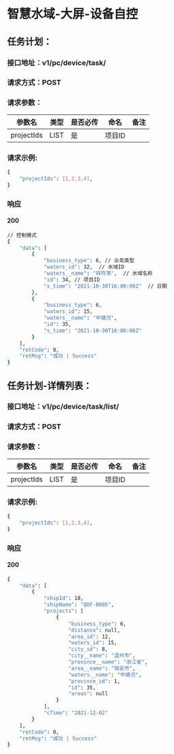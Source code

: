 # 智慧水域-大屏-设备自控

## 任务计划：

### 接口地址：v1/pc/device/task/

### 请求方式：POST

### 请求参数：

| 参数名     | 类型 | 是否必传 | 命名   | 备注 |
| ---------- | ---- | -------- | ------ | ---- |
| projectIds | LIST | 是       | 项目ID |      |

### 请求示例:

```bash
{
    "projectIds": [1,2,3,4],
}
```

### 响应

#### 200

```bash
// 控制模式
{
    "data": [
        {
            "business_type": 6, // 业务类型
            "waters_id": 32,  // 水域ID
            "waters__name": "祥符荡",  // 水域名称
            "id": 34, // 项目ID
            "s_time": "2021-10-30T16:00:00Z"  // 日期
        },
        {
            "business_type": 6,
            "waters_id": 15,
            "waters__name": "中塘河",
            "id": 35,
            "s_time": "2021-10-30T16:00:00Z"
        }
    ],
    "retCode": 0,
    "retMsg": "成功 | Success"
}
```

## 任务计划-详情列表：

### 接口地址：v1/pc/device/task/list/

### 请求方式：POST

### 请求参数：

| 参数名     | 类型 | 是否必传 | 命名   | 备注 |
| ---------- | ---- | -------- | ------ | ---- |
| projectIds | LIST | 是       | 项目ID |      |

### 请求示例:

```bash
{
    "projectIds": [1,2,3,4],
}
```

### 响应

#### 200

```bash
{
    "data": [
        {
            "shipId": 18,
            "shipName": "QDF-0005",
            "projects": [
                {
                    "business_type": 6,
                    "distance": null,
                    "area_id": 12,
                    "waters_id": 15,
                    "city_id": 8,
                    "city__name": "温州市",
                    "province__name": "浙江省",
                    "area__name": "瑞安市",
                    "waters__name": "中塘河",
                    "province_id": 1,
                    "id": 35,
                    "areas": null
                }
            ],
            "cTime": "2021-12-02"
        }
    ],
    "retCode": 0,
    "retMsg": "成功 | Success"
}
```

